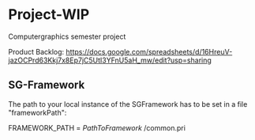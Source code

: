 # Project-WIP
Computergraphics semester project

Product Backlog: https://docs.google.com/spreadsheets/d/16HreuV-jazOCPrd63Kkj7x8Ep7jC5UtI3YFnU5aH_mw/edit?usp=sharing


## SG-Framework
The path to your local instance of the SGFramework has to be set in a file "frameworkPath":

FRAMEWORK_PATH = *PathToFramework* /common.pri
